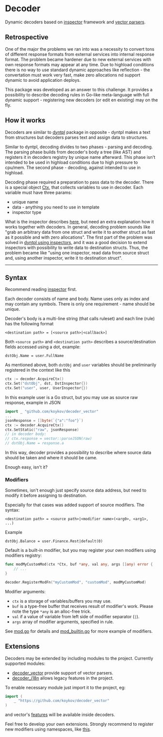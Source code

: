 # Decoder

Dynamic decoders based on [inspector](https://github.com/koykov/inspector) framework
and [vector parsers](https://github.com/koykov/vector).

## Retrospective

One of the major the problems we ran into was a necessity to convert tons of different response formats from external
services into internal response format. The problem became hardener due to new external services with own response
formats may appear at any time. Due to highload conditions there is no way to use standard dynamic approaches like
reflection - the convertation must work very fast, make zero allocations nd support dynamic to avoid application deploys.

This package was developed as an answer to this challenge. It provides a possibility to describe decoding rules in
Go-like meta-language with full dynamic support - registering new decoders (or edit en existing) may on the fly.

## How it works

Decoders are similar to [dyntpl](https://github.com/koykov/dyntpl) package in opposite - dyntpl makes a text from
structures but decoders parses text and assign data to structures.

Similar to dyntpl, decoding divides to two phases - parsing and decoding. The parsing phase builds from decoder's body
a tree (like AST) and registers it in decoders registry by unique name afterward. This phase isn't intended to be used in
highload conditions due to high pressure to cpu/mem. The second phase - decoding, against intended to use in highload.

Decoding phase required a preparation to pass data to the decoder. There is a special object [Ctx](ctx.go), that collects
variables to use in decoder. Each variable must have three params:
* unique name
* data - anything you need to use in template
* inspector type

What is the inspector describes [here](https://github.com/koykov/inspector), but need an extra explanation how it works
together with decoders. In general, decoding problem sounds like "grab an arbitrary data from one struct and write it
to another struct as fast as it possible and with zero allocations". The first part of the problem was solved in
[dyntpl using inspectors,](https://github.com/koykov/inspector/tree/master?tab=readme-ov-file#intro) and it was a good
decision to extend inspectors with possibility to write data to destination structs. Thus, the problem became like
"using one inspector, read data from source struct and, using another inspector, write it to destination struct".

---

## Syntax

Recommend reading [inspector](https://github.com/koykov/inspector) first.

Each decoder consists of name and body. Name uses only as index and may contain any symbols. There is only one
requirement - name should be unique.

Decoder's body is a multi-line string (that calls ruleset) and each line (rule) has the following format
```
<destination path> = [<source path>|<callback>]
```

Both `<source path>` and `<destination path>` describes a source/destination fields accessed using a dot, example:
```
dstObj.Name = user.FullName
```
As mentioned above, both `dstObj` and `user` variables should be preliminarily registered in the context like this
```go
ctx := decoder.AcquireCtx()
ctx.Set("dstObj", dst, DstInspector{})
ctx.Set("user", user, UserInspector{})
```
In this example user is a Go struct, but you may use as source raw response, example in JSON
```go
import _ "github.com/koykov/decoder_vector"
...
jsonResponse = []byte(`{"a":"foo"}`)
ctx := decoder.AcquireCtx()
ctx.SetStatic("raw", jsonResponse)
// in decoder body:
// ctx.response = vector::parseJSON(raw)
// dstObj.Name = response.a
```

In this way, decoder provides a possibility to describe where source data should be taken and where it should be came.

Enough easy, isn't it?

### Modifiers

Sometimes, isn't enough just specify source data address, but need to modify it before assigning to destination.

Especially for that cases was added support of source modifiers. The syntax:
```
<destination path> = <source path>|<modifier name>(<arg0>, <arg1>, ...)
```
Example
```
dstObj.Balance = user.Finance.Rest|default(0)
```

Default is a built-in modifier, but you may register your own modifiers using modifiers registry:
```go
func modMyCustomMod(ctx *Ctx, buf *any, val any, args []any) error {
    // ...
}

decoder.RegisterModFn("myCustomMod", "customMod", modMyCustomMod)
```

Modifier arguments:
* `ctx` is a storage of variables/buffers you may use.
* `buf` is a type-free buffer that receives result of modifier's work. Please note the type `*any` is an
alloc-free trick.
* `val` if a value of variable from left side of modifier separator (`|`).
* `args` array of modifier arguments, specified in rule.

See [mod.go](mod.go) for details and [mod_builtin.go](mod_builtin.go) for more example of modifiers.

## Extensions

Decoders may be extended by including modules to the project. Currently supported modules:
* [decoder_vector](https://github.com/koykov/decoder_vector) provide support of vector parsers.
* [decoder_i18n](https://github.com/koykov/decoder_legacy) allows legacy features in the project.

To enable necessary module just import it to the project, eg:
```go
import (
	_ "https://github.com/koykov/decoder_vector"
)
```
and vector's [features](https://github.com/koykov/decoder_vector) will be available inside decoders.

Feel free to develop your own extensions. Strongly recommend to register new modifiers using namespaces, like
[this](https://github.com/koykov/decoder_vector/blob/master/init.go#L15).
